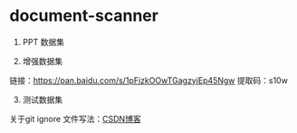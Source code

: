 # document-scanner

1. PPT 数据集


2. 增强数据集

链接：https://pan.baidu.com/s/1pFizkOOwTGagzyiEp45Ngw 
提取码：s10w

3. 测试数据集


关于git ignore 文件写法：[CSDN博客](https://blog.csdn.net/w8y56f/article/details/103263924?utm_medium=distribute.pc_relevant.none-task-blog-BlogCommendFromMachineLearnPai2-1.nonecase&depth_1-utm_source=distribute.pc_relevant.none-task-blog-BlogCommendFromMachineLearnPai2-1.nonecase)